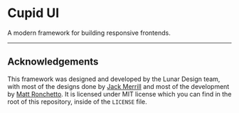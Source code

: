 # Cupid UI
A modern framework for building responsive frontends.

---

## Acknowledgements
This framework was designed and developed by the Lunar Design team, with most of the designs done by [Jack Merrill](https://github.com/jackmerrill) and most of the development by [Matt Ronchetto](https://github.com/doamatto). It is licensed under MIT license which you can find in the root of this repository, inside of the `LICENSE` file.
